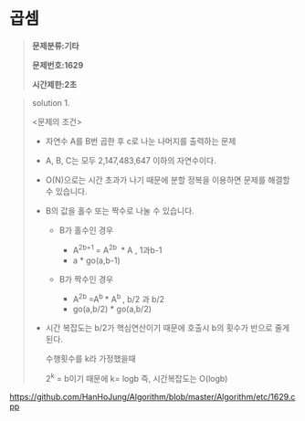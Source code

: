 #  곱셈

> **문제분류:기타**
>
> **문제번호:1629**
>
> **시간제한:2초**

> solution 1.
>
> 
>
> <문제의 조건>
>
> - 자연수 A를 B번 곱한 후 c로 나눈 나머지를 출력하는 문제
>
> -  A, B, C는 모두 2,147,483,647 이하의 자연수이다.
>
> - O(N)으로는 시간 초과가 나기 때문에 분할 정복을 이용하면 문제를 해결할 수 있습니다.
>
> - B의 값을 홀수 또는 짝수로 나눌 수 있습니다.
>
>   - B가 홀수인 경우
>
>     - A<sup>2b+1 </sup>= A<sup>2b </sup>  * A , 1과b-1
>     - a * go(a,b-1)
>
>     
>
>   - B가 짝수인 경우
>
>     - A<sup>2b </sup>=A<sup>b </sup> * A<sup>b </sup>, b/2 과 b/2
>     - go(a,b/2) * go(a,b/2)
>
> - 시간 복잡도는 b/2가 핵심연산이기 때문에 호출시 b의 횟수가 반으로 줄게 된다.
>
>   수행횟수를 k라 가정했을때
>
>   2<sup>k</sup> = b이기 때문에 k= logb 즉, 시간복잡도는 O(logb)

https://github.com/HanHoJung/Algorithm/blob/master/Algorithm/etc/1629.cpp









